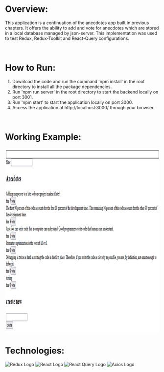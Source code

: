<h1>Overview:</h1>
<p>
This application is a continuation of the anecdotes app built in previous chapters.
It offers the ability to add and vote for anecdotes which are stored in a local database managed by json-server.
This implementation was used to test Redux, Redux-Toolkit and React-Query configurations.
</p>

<br/>

<h1>How to Run:</h1>
<ol>
    <li>Download the code and run the command 'npm install' in the root directory to install all the package dependencies.</li>
    <li>Run 'npm run server' in the root directory to start the backend locally on port 3001.</li>
    <li>Run 'npm start' to start the application locally on port 3000.</li>
    <li>Access the application at http://localhost:3000/ through your browser.</li>
</ol>

<br/>
<h1>Working Example:</h1>
<img src='./example/Anecdote-Example.png' alt='App Example' width='1200' height='600' />

<br/>
<h1>Technologies:</h1>
<img src='https://redux.js.org/img/redux-logo-landscape.png' alt='Redux Logo' width='400' height='200' />
<img src='https://repository-images.githubusercontent.com/37153337/9d0a6780-394a-11eb-9fd1-6296a684b124' alt='React Logo' width='400' height='200' />
<img src='https://github.com/tannerlinsley/react-query/raw/main/media/repo-dark.png' alt='React Query Logo' width='400' height='200' />
<img src='https://assets.axios.com/axios_logo_og.png' alt='Axios Logo' width='400' height='200' />

